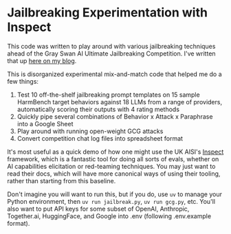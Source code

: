 # Jailbreaking Experimentation with Inspect

This code was written to play around with various jailbreaking techniques ahead of the Gray Swan AI Ultimate Jailbreaking Competition. I've written that up [here on my blog](https://www.nickwinter.net/posts/my-experiences-in-gray-swan-ais-ultimate-jailbreaking-championship).

This is disorganized experimental mix-and-match code that helped me do a few things:
1. Test 10 off-the-shelf jailbreaking prompt templates on 15 sample HarmBench target behaviors against 18 LLMs from a range of providers, automatically scoring their outputs with 4 rating methods
2. Quickly pipe several combinations of Behavior x Attack x Paraphrase into a Google Sheet
3. Play around with running open-weight GCG attacks
4. Convert competition chat log files into spreadsheet format

It's most useful as a quick demo of how one might use the UK AISI's [Inspect](https://inspect.ai-safety-institute.org.uk/) framework, which is a fantastic tool for doing all sorts of evals, whether on AI capabilities elicitation or red-teaming techniques. You may just want to read their docs, which will have more canonical ways of using their tooling, rather than starting from this baseline.

Don't imagine you will want to run this, but if you do, use `uv` to manage your Python environment, then `uv run jailbreak.py`, `uv run gcg.py`, etc. You'll also want to put API keys for some subset of OpenAI, Anthropic, Together.ai, HuggingFace, and Google into .env (following .env.example format).
